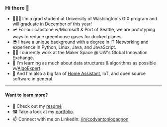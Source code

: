 ### Hi there 👋
- 👨🏼‍🎓 I’m a grad student at University of Washington's GIX program and will graduate in December of this year!
- 🛩 For our capstone w/Microsoft & Port of Seattle, we are prototyping ways to reduce greenhouse gases for docked planes.
- 😎 I have a unique background with a degree in IT Networking and experience in Python, Linux, Java, and JavaScript.
- 👷🏼 I currently work at the Maker Space @ UW's Global Innovation Exchange.
- 🌱 I'm learning as much about data structures & algorithms as possible w/[AlgoExpert](https://algoexpert.io).
- 🏡 And I'm also a big fan of [Home Assistant](https://home-assistant.io), IoT, and open source software in general.
---- 
#### Want to learn more?
- 📃 Check out my [resumé](https://github.com/codycodes/codycodes.github.io/raw/master/assets/cody_antonio_gagnon_resume.pdf)
- 🖼 Take a look at my [portfolio](https://cody.codes).
- 📫 Connect with me on LinkedIn: [/in/codyantoniogagnon](https://linkedin.com/in/codyantoniogagnon)
